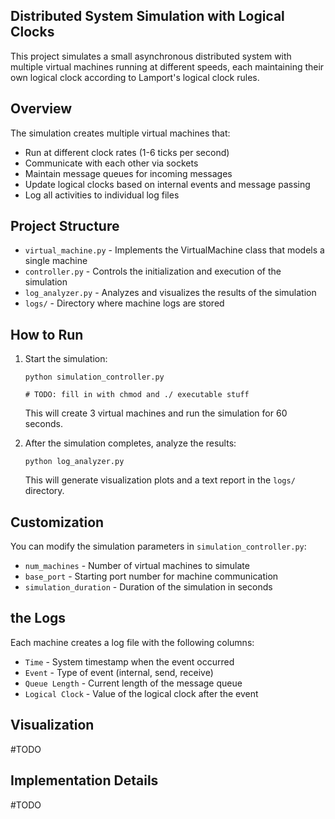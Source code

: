 ## Distributed System Simulation with Logical Clocks

This project simulates a small asynchronous distributed system with multiple virtual machines running at different speeds, each maintaining their own logical clock according to Lamport's logical clock rules.

## Overview

The simulation creates multiple virtual machines that:
- Run at different clock rates (1-6 ticks per second)
- Communicate with each other via sockets
- Maintain message queues for incoming messages
- Update logical clocks based on internal events and message passing
- Log all activities to individual log files

## Project Structure

- `virtual_machine.py` - Implements the VirtualMachine class that models a single machine
- `controller.py` - Controls the initialization and execution of the simulation
- `log_analyzer.py` - Analyzes and visualizes the results of the simulation
- `logs/` - Directory where machine logs are stored

## How to Run

1. Start the simulation:
   ```
   python simulation_controller.py

   # TODO: fill in with chmod and ./ executable stuff
   ```
   This will create 3 virtual machines and run the simulation for 60 seconds.

2. After the simulation completes, analyze the results:
   ```
   python log_analyzer.py
   ```
   This will generate visualization plots and a text report in the `logs/` directory.

## Customization

You can modify the simulation parameters in `simulation_controller.py`:
- `num_machines` - Number of virtual machines to simulate
- `base_port` - Starting port number for machine communication
- `simulation_duration` - Duration of the simulation in seconds

## the Logs

Each machine creates a log file with the following columns:
- `Time` - System timestamp when the event occurred
- `Event` - Type of event (internal, send, receive)
- `Queue Length` - Current length of the message queue
- `Logical Clock` - Value of the logical clock after the event

## Visualization

#TODO


## Implementation Details

#TODO 
